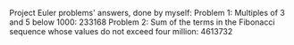 Project Euler problems' answers, done by myself:
  Problem 1: Multiples of 3 and 5 below 1000: 233168
  Problem 2: Sum of the terms in the Fibonacci sequence whose values do not exceed four million: 4613732
